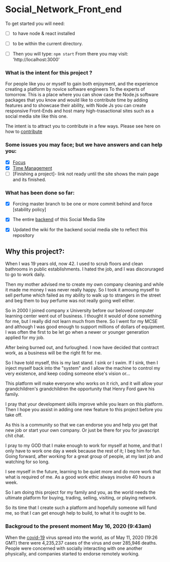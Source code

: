 # Social_Network_Front_end

To get started you will need:


- [ ] to have node & react installed
- [ ] to be within the current directory.
- [ ] Then you will type: `npm start` 
From there you may visit: 'http://localhost:3000' 


### What is the intent for this project ?

For people like you or myself to gain both enjoyment, and the experience creating a platform by novice software engineers To the experts of tomorrow.  This is a place where you can show case the Node.js software packages that you know and would like to contribute time by adding features and to showcase their ability, with Node Js you can create responsive Front-Ends and host many high-trasactional sites such as a social media site like this one.

The intent is to attract you to contribute in a few ways.  Please see here on how to [contribute](https://github.com/Hawaiideveloper/nodeJS_SocialMediaSite/blob/master/Maintainers_Contributors.md)

### Some issues you may face; but we have answers and can help you:
    
  - [x] [Focus](https://github.com/Hawaiideveloper/nodeJS_SocialMediaSite/issues/4)
  - [x] [Time Management](https://youtu.be/71PAn8DNsr4)
  - [ ] [Finishing a project]- link not ready until the site shows the main page and its finished.
  
### What has been done so far:

- [x] Forcing master branch to be one or more commit behind and force [stability policy] 

- [x] The entire [backend](https://github.com/Hawaiideveloper/) of this Social Media Site

- [x] Updated the wiki for the backend social media site to reflect this repository








## Why this project?:

When I was 19 years old, now 42.  I used to scrub floors and clean bathrooms in public establishments.  I hated the job, and I was discoruraged to go to work daily.

Then my mother advised me to create my own company cleaning and while it made me money I was never really happy.  So I took it amoung myself to sell perfume which failed as my ability to walk up to strangers in the street and beg them to buy perfume was not really going well either.

So in 2000 I joined company x University before our beloved computer learning center went out of business.  I thought it would of done something for me, but I really did not learn much from there.  So I went for my MCSE and although I was good enough to support millions of dollars of equipment.  I was often the first to be let go when a newer or younger generation applied for my job.

After being burned out, and furloughed.  I now have decided that contract work, as a business will be the right fit for me.

So I have told myself, this is my last stand.  I sink or I swim.  If I sink, then I inject myself back into the "system" and I allow the machine to control my very existence, and keep coding someone else's vision or...

This platform will make everyone who works on it rich, and it will allow your grandchildren's grandchildren the opportunity that Henry Ford gave his family.

I pray that your development skills improve while you learn on this platform.  Then I hope you assist in adding one new feature to this project before you take off.  

As this is a community so that we can endorse you and help you get that new job or start your own company.  Or just be there for you for javascript chit chat.

I pray to my GOD that I make enough to work for myself at home, and that I only have to work one day a week because the rest of it; I beg him for fun.  Going forward, after working for a great group of people, at my last job and watching for so long.  

I see myself in the future, learning to be quiet more and do more work that what is required of me.  As a good work ethic always involve 40 hours a week.

So I am doing this project for my family and you, as the world needs the ultimate platform for buying, trading, selling, visiting, or playing network.  

So its time that I create such a platform and hopefully someone will fund me, so that I can get enough help to build, to what it to ought to be.

### Backgroud to the present moment May 16, 2020 (9:43am)
When the [covid-19]() virus spread into the world, as of May 11, 2020 (19:26 GMT) there were 4,235,237 cases of the virus and over 285,946 deaths.  People were concerned with socially interacting with one another physically, and companies started to endorse remotely working.  